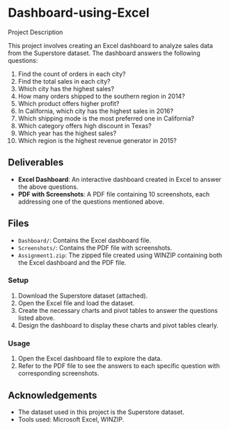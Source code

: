 # Dashboard-using-Excel

Project Description

This project involves creating an Excel dashboard to analyze sales data from the Superstore dataset. The dashboard answers the following questions:

1. Find the count of orders in each city?
2. Find the total sales in each city?
3. Which city has the highest sales?
4. How many orders shipped to the southern region in 2014?
5. Which product offers higher profit?
6. In California, which city has the highest sales in 2016?
7. Which shipping mode is the most preferred one in California?
8. Which category offers high discount in Texas?
9. Which year has the highest sales?
10. Which region is the highest revenue generator in 2015?

## Deliverables

- **Excel Dashboard**: An interactive dashboard created in Excel to answer the above questions.
- **PDF with Screenshots**: A PDF file containing 10 screenshots, each addressing one of the questions mentioned above.

## Files

- `Dashboard/`: Contains the Excel dashboard file.
- `Screenshots/`: Contains the PDF file with screenshots.
- `Assignment1.zip`: The zipped file created using WINZIP containing both the Excel dashboard and the PDF file.

### Setup

1. Download the Superstore dataset (attached).
2. Open the Excel file and load the dataset.
3. Create the necessary charts and pivot tables to answer the questions listed above.
4. Design the dashboard to display these charts and pivot tables clearly.

### Usage

1. Open the Excel dashboard file to explore the data.
2. Refer to the PDF file to see the answers to each specific question with corresponding screenshots.

## Acknowledgements

- The dataset used in this project is the Superstore dataset.
- Tools used: Microsoft Excel, WINZIP.
